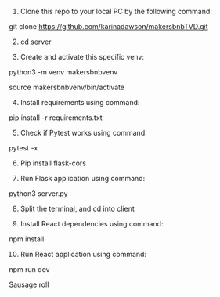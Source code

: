 1. Clone this repo to your local PC by the following command:

git clone https://github.com/karinadawson/makersbnbTVD.git

2. cd server

3. Create and activate this specific venv:

python3 -m venv makersbnbvenv

source makersbnbvenv/bin/activate

4. Install requirements using command:

pip install -r requirements.txt

5. Check if Pytest works using command:

pytest -x

6. Pip install flask-cors

7. Run Flask application using command:

python3 server.py

8. Split the terminal, and cd into client

9. Install React dependencies using command:

npm install

10. Run React application using command:

npm run dev












Sausage roll
